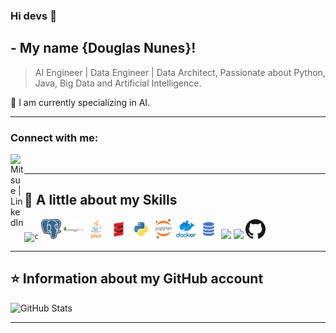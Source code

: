### Hi devs 👋
## - My name <strong>{Douglas Nunes}!</strong>

> AI Engineer | Data Engineer | Data Architect, Passionate about Python, Java, Big Data and Artificial Intelligence.

🔭  I am currently specializing in AI.

---

### Connect with me:
[<img align="left" alt="Mitsue | LinkedIn" width="22px" src="https://cdn.jsdelivr.net/npm/simple-icons@v3/icons/linkedin.svg" />][linkedin]
<br />

----

## 🚀 A little about my Skills

<code><img height="32" src="https://cdn.iconscout.com/icon/free/png-512/c-programming-569564.png" alt="c"/></code>
<code><img height="32" src="https://raw.githubusercontent.com/github/explore/80688e429a7d4ef2fca1e82350fe8e3517d3494d/topics/postgresql/postgresql.png" alt="PostegreSQL"/></code>
<code><img height="32" src="https://raw.githubusercontent.com/github/explore/80688e429a7d4ef2fca1e82350fe8e3517d3494d/topics/mongodb/mongodb.png" alt="MongoDB"/></code>
<code><img height="32" src="https://raw.githubusercontent.com/github/explore/80688e429a7d4ef2fca1e82350fe8e3517d3494d/topics/java/java.png" alt="Java"/></code>
<code><img height="32" src="https://raw.githubusercontent.com/github/explore/80688e429a7d4ef2fca1e82350fe8e3517d3494d/topics/scala/scala.png" alt="Scala"/></code>
<code><img height="32" src="https://raw.githubusercontent.com/github/explore/80688e429a7d4ef2fca1e82350fe8e3517d3494d/topics/python/python.png" alt="Python"/></code>
<code><img height="32" src="https://raw.githubusercontent.com/github/explore/80688e429a7d4ef2fca1e82350fe8e3517d3494d/topics/jupyter-notebook/jupyter-notebook.png"/></code>
<code><img height="32" src="https://raw.githubusercontent.com/github/explore/80688e429a7d4ef2fca1e82350fe8e3517d3494d/topics/docker/docker.png"/></code>
<code><img height="32" src="https://raw.githubusercontent.com/github/explore/80688e429a7d4ef2fca1e82350fe8e3517d3494d/topics/sql/sql.png"/></code>
<code><img height="32" src="https://github.com/melanieshi0120/melanieshi0120/blob/master/images/AWS.jpeg"/></code>
<code><img height="32" src="https://github.com/melanieshi0120/melanieshi0120/blob/master/images/GCP_LOG.png"/></code>
<code><img height="32" src="https://raw.githubusercontent.com/github/explore/78df643247d429f6cc873026c0622819ad797942/topics/github/github.png"/></code>

---

## ⭐ Information about my GitHub account
![GitHub Stats](https://github-readme-stats.vercel.app/api?username=douglasmitsue&show_icons=true)

---

[linkedin]: https://www.linkedin.com/in/douglas-mitsue/
